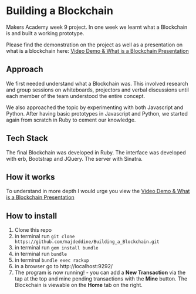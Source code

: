 # Building a Blockchain

Makers Academy week 9 project. In one week we learnt what a Blockchain is and built a working prototype.

Please find the demonstration on the project as well as a presentation on what is a blockchain here: [Video Demo & What is a Blockchain Presentation](https://www.youtube.com/watch?v=Bn5-nSosdGk)

## Approach

We first needed understand what a Blockchain was. This involved research and group sessions on whiteboards, projectors and verbal discussions until each member of the team understood the entire concept.

We also approached the topic by experimenting with both Javascript and Python. After having basic prototypes in Javascript and Python, we started again from scratch in Ruby to cement our knowledge.

## Tech Stack

The final Blockchain was developed in Ruby. The interface was developed with erb, Bootstrap and JQuery. The server with Sinatra.

## How it works

To understand in more depth I would urge you view the [Video Demo & What is a Blockchain Presentation](https://www.youtube.com/watch?v=Bn5-nSosdGk)

## How to install

1. Clone this repo
2. in terminal run `git clone https://github.com/majdeddine/Building_a_Blockchain.git`
3. in terminal run `gem install bundle`
4. in terminal run `bundle`
5. in terminal `bundle exec rackup`
6. in a browser go to http://localhost:9292/
7. The program is now running! - you can add a **New Transaction** via the tap at the top and mine pending transactions with the **Mine** button. The Blockchain is viewable on the **Home** tab on the right.
